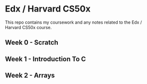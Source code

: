 # Edx / Harvard CS50x

This repo contains my coursework and any notes related to the Edx / Harvard CS50x course.

## Week 0 - Scratch

## Week 1 - Introduction To C

## Week 2 - Arrays
